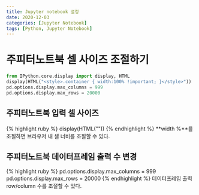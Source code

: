 ```yaml
---
title: Jupyter notebook 설정
date: 2020-12-03
categories: [Jupyter Notebook]
tags: [Python, Jupyter Notebook]
---
```


# 주피터노트북 셀 사이즈 조절하기
```python  
from IPython.core.display import display, HTML  
display(HTML("<style>.container { width:100% !important; }</style>"))  
pd.options.display.max_columns = 999  
pd.options.display.max_rows = 20000  
```  


## 주피터노트북 입력 셀 사이즈

{% highlight ruby %} 
display(HTML("<style>.container { width:100% !important; }</style>")) 
{% endhighlight %} 
**width %**를 조절하면 브라우저 내 셀 너비를 조절할 수 있다.  


## 주피터노트북 데이터프레임 출력 수 변경  

{% highlight ruby %} 
pd.options.display.max_columns = 999 
pd.options.display.max_rows = 20000 
{% endhighlight %} 
데이터프레임 출력 row/column 수를 조절할 수 있다. 
